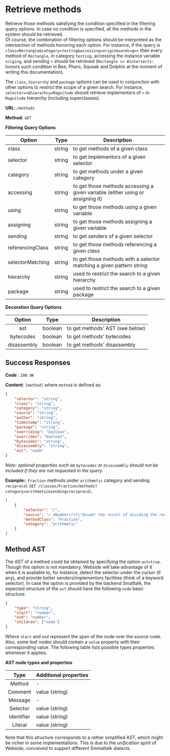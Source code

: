 # Retrieve methods

Retrieve those methods satisfying the condition specified in the filtering query options. In case no condition is specified, all the methods in the system should be retrieved.\
Of course, the combination of filtering options should be interpreted as the intersection of methods honoring each option. For instance, if the query is `class=Rectangle&category=testing&accessing=origin&sending=<` then every method of `Rectangle`, in category `testing`, accessing the instance variable `origing`, and sending `<` should be retrieved (`Rectangle >> #intersects:` honors such condition in Bee, Pharo, Squeak and Dolphin at the moment of writing this documentation).

The `class`, `hierarchy` and `package` options can be used in conjunction with other options to restrict the scope of a given search. For instance, `selector=<&hierarhcy=Magnitude` should retrieve implementors of `<` in `Magnitude` hierarchy (including superclasses).

**URL**: `/methods`

**Method**: `GET`

**Filtering Query Options**

| Option           |  Type  | Description                                                                    |
| ---------------- | :----: | ------------------------------------------------------------------------------ |
| class            | string | to get methods of a given class                                                |
| selector         | string | to get implementors of a given selector                                        |
| category         | string | to get methods under a given category                                          |
| accessing        | string | to get those methods accessing a given variable (either using or assigning it) |
| using            | string | to get those methods using a given variable                                    |
| assigning        | string | to get those methods assigning a given variable                                |
| sending          | string | to get senders of a given selector                                             |
| referencingClass | string | to get those methods referencing a given class                                 |
| selectorMatching | string | to get those methods with a selector matching a given pattern string           |
| hierarchy        | string | used to restrict the search to a given hierarchy                               |
| package          | string | used to restrict the search to a given package                                 |

**Decoration Query Options**

|   Option    |  Type   | Description                     |
| :---------: | :-----: | ------------------------------- |
|     ast     | boolean | to get methods' AST (see below) |
|  bytecodes  | boolean | to get methods' bytecodes       |
| disassembly | boolean | to get methods' disassembly     |

## Success Responses

**Code** : `200 OK`

**Content**: `[method]` where `method` is defined as:

```json
{
	"selector": "string",
	"class": "string",
	"category": "string",
	"source": "string",
	"author": "string",
	"timestamp": "string",
	"package": "string",
	"overriding": "boolean",
	"overriden": "boolean",
	"bytecodes": "string",
	"disassembly": "string",
	"ast": "node"
}
```

_Note: optional properties such as `bytecodes` or `disassembly` should not be included if they are not requested in the query._

**Example:**: `Fraction` methods under `arithmetic` category and sending `reciprocal` `GET /classes/Fraction/methods?category=arithmetic&sending=reciprocal`.

```json
[
	{
		"selector": "/",
		"source": "/ aNumber\r\t\"Answer the result of dividing the receiver by aNumber.\"\r\taNumber isFraction\r\t\tifTrue: [^self * aNumber reciprocal].\r\t^ aNumber adaptToFraction: self andSend: #/",
		"methodClass": "Fraction",
		"category": "arithmetic"
	}
]
```

## Method AST

The AST of a method could be obtained by specifying the option `ast=true`. Though this option is not mandatory, Webside will take advantage of it when it is available to, for instance, detect the selector under the cursor (if any), and provide better senders/implementors facilities (think of a keyword selector).
In case the option is provided by the backend Smalltalk, the expected structure of the `ast` should have the following `node` basic structure:

```json
{
	"type": "string",
	"start": "number",
	"end": "number",
	"children": ["node"]
}
```

Where `start` and `end` represent the span of the node over the source code.
Also, some leaf nodes should contain a `value` property with their corresponding value.
The following table lists possible types properties whenever it applies.

**AST node types and properties**

|    Type    | Additional properties |
| :--------: | --------------------- |
|   Method   | -                     |
|  Comment   | value (string)        |
|  Message   | -                     |
|  Selector  | value (string)        |
| Identifier | value (string)        |
|  Literal   | value (string)        |

Note that this structure corresponds to a rather simplified AST, which might be richer in some implementations. This is due to the _unification_ spirit of Webside, conceived to support different Smmaltalk dialects.
